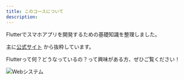 ```yaml
---
title: このコースについて 
description:  
---
```

Flutterでスマホアプリを開発するための基礎知識を整理しました。

主に[公式サイト](https://docs.flutter.dev/) から抜粋しています。

Flutterって何？どうなっているの？って興味がある方、ぜひご覧ください！

![Webシステム](/flutter/flutter_dash_trimmed.png "")

